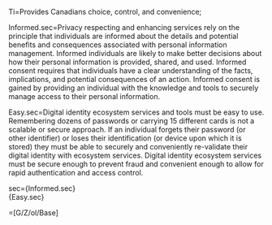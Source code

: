 Ti=Provides Canadians choice, control, and convenience;

Informed.sec=Privacy respecting and enhancing services rely on the principle that individuals are informed about the details and potential benefits and consequences  associated with personal information management. Informed individuals are likely to make better decisions about how their personal information is provided, shared, and used. Informed consent requires that individuals have a clear understanding of the facts, implications, and potential consequences of an action. Informed consent is gained by providing an individual with the knowledge and tools to securely manage access to their personal information.

Easy.sec=Digital identity ecosystem services and tools must be easy to use. Remembering dozens of passwords or carrying 15 different cards is not a scalable or secure approach. If an individual forgets their password (or other identifier) or loses their identification (or device upon which it is stored) they must be able to securely and conveniently re-validate their digital identity with ecosystem services. Digital identity ecosystem services must be secure enough to prevent fraud and convenient enough to allow for rapid authentication and access control.

sec={Informed.sec}<br>{Easy.sec}

=[G/Z/ol/Base]
